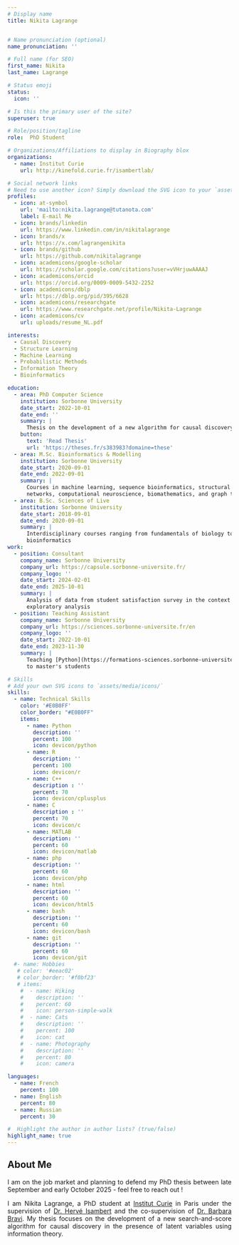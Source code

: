 ```yaml
---
# Display name
title: Nikita Lagrange


# Name pronunciation (optional)
name_pronunciation: ''

# Full name (for SEO)
first_name: Nikita
last_name: Lagrange

# Status emoji
status:
  icon: ''

# Is this the primary user of the site?
superuser: true

# Role/position/tagline
role:  PhD Student

# Organizations/Affiliations to display in Biography blox
organizations:
  - name: Institut Curie
    url: http://kinefold.curie.fr/isambertlab/

# Social network links
# Need to use another icon? Simply download the SVG icon to your `assets/media/icons/` folder.
profiles:
  - icon: at-symbol
    url: 'mailto:nikita.lagrange@tutanota.com'
    label: E-mail Me
  - icon: brands/linkedin
    url: https://www.linkedin.com/in/nikitalagrange
  - icon: brands/x
    url: https://x.com/lagrangenikita
  - icon: brands/github
    url: https://github.com/nikitalagrange
  - icon: academicons/google-scholar
    url: https://scholar.google.com/citations?user=vVHrjuwAAAAJ
  - icon: academicons/orcid
    url: https://orcid.org/0009-0009-5432-2252
  - icon: academicons/dblp
    url: https://dblp.org/pid/395/6628
  - icon: academicons/researchgate
    url: https://www.researchgate.net/profile/Nikita-Lagrange
  - icon: academicons/cv
    url: uploads/resume_NL.pdf

interests:
  - Causal Discovery
  - Structure Learning
  - Machine Learning
  - Probabilistic Methods
  - Information Theory
  - Bioinformatics 

education:
  - area: PhD Computer Science
    institution: Sorbonne University
    date_start: 2022-10-01
    date_end: ''
    summary: |
      Thesis on the development of a new algorithm for causal discovery in the presence of latent variables, supervised by [Dr. Hervé Isambert](http://kinefold.curie.fr/isambertlab) and co-supervised by [Dr. Barbara Bravi](https://profiles.imperial.ac.uk/b.bravi21) 
    button:
      text: 'Read Thesis'
      url: 'https://theses.fr/s383983?domaine=these'
  - area: M.Sc. Bioinformatics & Modelling
    institution: Sorbonne University
    date_start: 2020-09-01
    date_end: 2022-09-01
    summary: |
      Courses in machine learning, sequence bioinformatics, structural bioinformatics, biological
      networks, computational neuroscience, biomathematics, and graph theory
  - area: B.Sc. Sciences of Live
    institution: Sorbonne University
    date_start: 2018-09-01
    date_end: 2020-09-01
    summary: |
      Interdisciplinary courses ranging from fundamentals of biology to biomathematics and
      bioinformatics
work:
  - position: Consultant
    company_name: Sorbonne University
    company_url: https://capsule.sorbonne-universite.fr/
    company_logo: ''
    date_start: 2024-02-01
    date_end: 2025-10-01
    summary: |
      Analysis of data from student satisfaction survey in the context of a new pedagogy using
      exploratory analysis
  - position: Teaching Assistant
    company_name: Sorbonne University
    company_url: https://sciences.sorbonne-universite.fr/en
    company_logo: ''
    date_start: 2022-10-01
    date_end: 2023-11-30
    summary: |
      Teaching [Python](https://formations-sciences.sorbonne-universite.fr/dl/UE%20licences/UE_licence_cycle_integration/LU1IN001.pdf) and [C](https://formations-sciences.sorbonne-universite.fr/dl/UE%20licences/UE_licence_cycle_integration/LU1IN002.pdf) programming to undergraduates and biological network inference
      to master's students

# Skills
# Add your own SVG icons to `assets/media/icons/`
skills:
  - name: Technical Skills
    color: '#E0B0FF'
    color_border: "#E0B0FF"
    items:
      - name: Python
        description: ''
        percent: 100
        icon: devicon/python
      - name: R
        description: ''
        percent: 100
        icon: devicon/r
      - name: C++
        description : ''
        percent: 70
        icon: devicon/cplusplus
      - name: C
        description : ''
        percent: 70
        icon: devicon/c
      - name: MATLAB
        description: ''
        percent: 60
        icon: devicon/matlab
      - name: php
        description: ''
        percent: 60
        icon: devicon/php
      - name: html
        description: ''
        percent: 60
        icon: devicon/html5
      - name: bash
        description: ''
        percent: 60
        icon: devicon/bash
      - name: git
        description: ''
        percent: 60
        icon: devicon/git
  #- name: Hobbies
   # color: '#eeac02'
   # color_border: '#f0bf23'
   # items:
    #  - name: Hiking
    #    description: ''
    #    percent: 60
    #    icon: person-simple-walk
    #  - name: Cats
    #    description: ''
    #    percent: 100
    #    icon: cat
    #  - name: Photography
    #    description: ''
    #    percent: 80
    #    icon: camera

languages:
  - name: French
    percent: 100
  - name: English
    percent: 80
  - name: Russian
    percent: 30

#  Highlight the author in author lists? (true/false)
highlight_name: true
---
```


## About Me

<div style="text-align: justify"> I am on the job market and planning to defend my PhD thesis between late September and early October 2025 - feel free to reach out ! 
  
I am Nikita Lagrange, a PhD student at <a href="https://institut-curie.org/institut-curie-research-center">Institut Curie</a> in Paris under the supervision of  <a href="http://kinefold.curie.fr/isambertlab">Dr. Hervé Isambert</a> and the co-supervision of  <a href="https://profiles.imperial.ac.uk/b.bravi21">Dr. Barbara Bravi</a>. My thesis focuses on the development of a new search-and-score algorithm for causal discovery in the presence of latent variables using information theory. </div>
<br>
